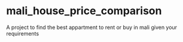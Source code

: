 # mali_house_price_comparison
A project to find the best appartment to rent or buy in mali given your requirements
